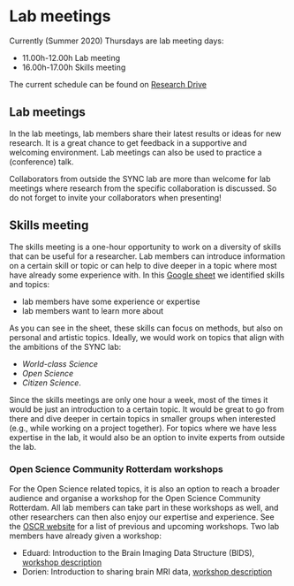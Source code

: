 # Lab meetings

Currently (Summer 2020) Thursdays are lab meeting days:  



- 11.00h-12.00h Lab meeting  
- 16.00h-17.00h Skills meeting  

The current schedule can be found on [Research Drive](https://eur.data.surfsara.nl/index.php/apps/onlyoffice/60313593?filePath=%2FSYNC_General%20(Projectfolder)%2FLab-%20%26%20Method%20meetings%2F1.%20Planning%2F2020%2F20200903_Planning_2020_2.docx)

## Lab meetings

In the lab meetings, lab members share their latest results or ideas for new research. It is a great chance to get feedback in a supportive and welcoming environment. Lab meetings can also be used to practice a (conference) talk.

Collaborators from outside the SYNC lab are more than welcome for lab meetings where research from the specific collaboration is discussed. So do not forget to invite your collaborators when presenting!

## Skills meeting

The skills meeting is a one-hour opportunity to work on a diversity of skills that can be useful for a researcher. Lab members can introduce information on a certain skill or topic or can help to dive deeper in a topic where most have already some experience with.
In this [Google sheet](https://docs.google.com/spreadsheets/d/1RKIx5xdfvvjomPJ-rH_jyMNGn6oHWyi3PPTI0mwt6vk/edit#gid=0) we identified skills and topics:  



- lab members have some experience or expertise  
- lab members want to learn more about  

As you can see in the sheet, these skills can focus on methods, but also on personal and artistic topics. Ideally, we would work on topics that align with the ambitions of the SYNC lab: 



- _World-class Science_
- _Open Science_
- _Citizen Science_.



Since the skills meetings are only one hour a week, most of the times it would be just an introduction to a certain topic. It would be great to go from there and dive deeper in certain topics in smaller groups when interested (e.g., while working on a project together).
For topics where we have less expertise in the lab, it would also be an option to invite experts from outside the lab.

### Open Science Community Rotterdam workshops

For the Open Science related topics, it is also an option to reach a broader audience and organise a workshop for the Open Science Community Rotterdam. All lab members can take part in these workshops as well, and other researchers can then also enjoy our expertise and experience.
See the [OSCR website](https://www.openscience-rotterdam.com/categories/news/) for a list of previous and upcoming workshops. Two lab members have already given a workshop:

- Eduard: Introduction to the Brain Imaging Data Structure (BIDS), [workshop description](https://www.openscience-rotterdam.com/2020/09/intro-bids-sept2020/)
- Dorien:  Introduction to sharing brain MRI data, [workshop description](https://www.openscience-rotterdam.com/2020/10/sharing-mri-oct2020/)

 
